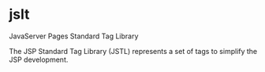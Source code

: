 # jslt
JavaServer Pages Standard Tag Library

The JSP Standard Tag Library (JSTL) represents a set of tags to simplify the JSP development.